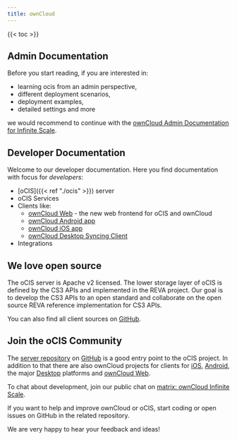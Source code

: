 ```yaml
---
title: ownCloud
---
```


{{< toc >}}

## Admin Documentation

Before you start reading, if you are interested in:

- learning ocis from an admin perspective,
- different deployment scenarios,
- deployment examples,
- detailed settings and more

we would recommend to continue with the [ownCloud Admin Documentation for Infinite Scale](https://doc.owncloud.com/ocis/latest/).

## Developer Documentation

Welcome to our developer documentation. Here you find documentation with focus for *developers*:

- [oCIS]({{< ref "./ocis" >}}) server
- oCIS Services
- Clients like:
    - [ownCloud Web](https://github.com/owncloud/web) - the new web frontend for oCIS and ownCloud
    - [ownCloud Android app](https://github.com/owncloud/android)
    - [ownCloud iOS app](https://github.com/owncloud/ios-app)
    - [ownCloud Desktop Syncing Client](https://github.com/owncloud/client)
- Integrations

## We love open source

The oCIS server is Apache v2 licensed.
The lower storage layer of oCIS is defined by the CS3 APIs and implemented in the REVA project. Our goal is to develop the CS3 APIs to an open standard and collaborate on the open source REVA reference implementation for CS3 APIs.

You can also find all client sources on [GitHub](https://github.com/owncloud/).

## Join the oCIS Community

The [server repository](https://github.com/owncloud/ocis) on [GitHub](https://www.github.com) is a good entry point to the oCIS project. In addition to that there are also ownCloud projects for clients for [iOS](https://github.com/owncloud/ios-app), [Android](https://github.com/owncloud/android), the major [Desktop](https://github.com/owncloud/desktop) platforms and [ownCloud Web](https://github.com/owncloud/web).

To chat about development, join our public chat on [matrix: ownCloud Infinite Scale](https://matrix.to/#/#ocis:matrix.org).

If you want to help and improve ownCloud or oCIS, start coding or open issues on GitHub in the related repository.

We are very happy to hear your feedback and ideas!
